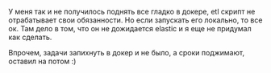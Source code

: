 У меня так и не получилось поднять все гладко в докере, etl скрипт не отрабатывает свои обязанности.
Но если запускать его локально, то все ок. Там дело в том, что он не дожидается elastic
и я еще не придумал как сделать. 

Впрочем, задачи запихнуть в докер и не было, а сроки поджимают, оставил на потом :)